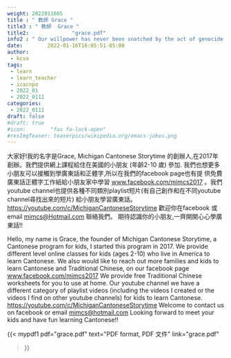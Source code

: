 ```yaml
---
weight: 2022011605
title : " 教師 Grace "
title3 : " 教師  Grace "
title2:              "grace.pdf"
info2 : " Our willpower has never been snatched by the act of genocide."
date:        2022-01-16T16:05:51-05:00
author:
 - kcso
tags:
 - learn
 - learn_teacher
 - icacnpo
 - 2022_01
 - 2022_0111
categories:
 - 2022_0111
draft: false
#draft: true
#icon:        "fas fa-lock-open"
#resImgTeaser: teaserpics/wikipedia.org/emacs-jokes.png
---
```



大家好!我的名字是Grace, Michigan Cantonese Storytime 的創辦人,在2017年
創辦。我們提供網上課程給住在美國的小朋友 (年齡2-10 歲) 參加.
我們也想更多小朋友可以接觸到學廣東話和正體字,所以在我們的facebook page也有提
供免費廣東話正體字工作紙給小朋友家中學習 www.facebook.com/mimcs2017 。我們
youtube channel也提供各種不同類別playlist短片(有自己創作和在不同youtube
channel尋找出來的短片) 給小朋友學習廣東話。
https://youtube.com/c/MichiganCantoneseStorytime
歡迎你在facebook 或 email mimcs@Hotmail.com 聯絡我們。
期待認識你的小朋友,一齊開開心心學廣東話!!

Hello, my name is Grace, the founder of Michigan Cantonese Storytime,
a Cantonese program for kids, I started this program in 2017. We provide
different level online classes for kids (ages 2-10) who live in America to
learn Cantonese. We also would like to reach out more families and kids to
learn Cantonese and Traditional Chinese, on our facebook page
www.facebook.com/mimcs2017
We provide free Traditional Chinese worksheets for you to use at home.
Our youtube channel we have a different category of playlist videos (including
the videos I created or the videos I find on other youtube channels) for kids
to learn Cantonese. https://youtube.com/c/MichiganCantoneseStorytime
Welcome to contact us on facebook or email mimcs@hotmail.com
Looking forward to meet your kids and have fun learning Cantonese!!

{{< mypdf1 pdf="grace.pdf"
text="PDF format, PDF 文件"
link="grace.pdf"
>}}

